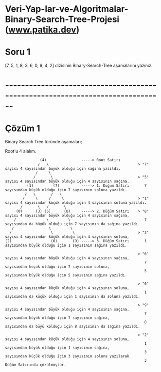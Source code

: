 # Veri-Yap-lar-ve-Algoritmalar-Binary-Search-Tree-Projesi (www.patika.dev)

# Soru 1

[7, 5, 1, 8, 3, 6, 0, 9, 4, 2] dizisinin Binary-Search-Tree aşamalarını yazınız.

# ------------------------------------------------------------------------------

# Çözüm 1
Binary Search Tree türünde aşamaları;

Root'u 4 alalım.

                    (4)                -----> Root Satırı
                   /   \                                         > "7" sayısı 4 sayısından büyük olduğu için sağına yazıldı.
                  /     \
                 /       \                                       > "5" sayısı 4 sayısından büyük olduğu için 4 sayısının sağına,
              (1)         (7)          -----> 1. Düğüm Satırı       7 sayısından küçük olduğu için 7 sayısının soluna yazıldı.
             /   \       /   \
            /     \     /     \                                  > "1" sayısı 4 sayısından küçük olduğu için 4 sayısının soluna yazıldı.
           /       \   /       \
         (0)      (3) (5)      (8)     -----> 2. Düğüm Satırı    > "8" sayısı 4 sayısından büyük olduğu için 4 sayısının sağına,
        /              \         \                                  7 sayısından da büyük olduğu için 7 sayısının da sağına yazıldı.
       /                \         \
      /                  \         \                             > "3" sayısı 4 sayısından küçük olduğu için 4 sayısının soluna,
    (2)                  (6)       (9) -----> 3. Düğüm Satırı       1 sayısından büyük olduğu için 1 sayısının sağına yazıldı.

                                                                 > "6" sayısı 4 sayısından büyük olduğu için 4 sayısının sağına,
                                                                    7 sayısından küçük olduğu için 7 sayısının soluna,
                                                                    5 sayısından büyük olduğu için 5 sayısının sağına yazıldı.

                                                                 > "0" sayısı 4 sayısından küçük olduğu için 4 sayısının soluna,
                                                                    1 sayısından da küçük olduğu için 1 sayısının da soluna yazıldı.

                                                                 > "9" sayısı 4 sayısından büyük olduğu için 4 sayısının sağına,
                                                                    7 sayısından büyük olduğu için 7 sayısının sağına,
                                                                    8 sayısından da büyü kolduğu için 8 sayısının da sağına yazıldı.

                                                                 > "2" sayısı 4 sayısından küçük olduğu için 4 sayısının soluna,
                                                                    1 sayısından büyük olduğu için 1 sayısının sağına,
                                                                    3 sayısından küçük olduğu için 3 sayısının soluna yazılarak
                                                                    3 Düğüm Satırında çözülmüştür.
